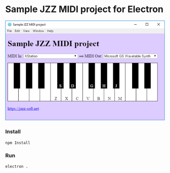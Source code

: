 # Sample JZZ MIDI project for Electron

[![screenshot](screenshot.png)](https://github.com/jazz-soft/jazz-midi-electron/tree/master/sample-project)

### Install
    npm Install

### Run
    electron .
